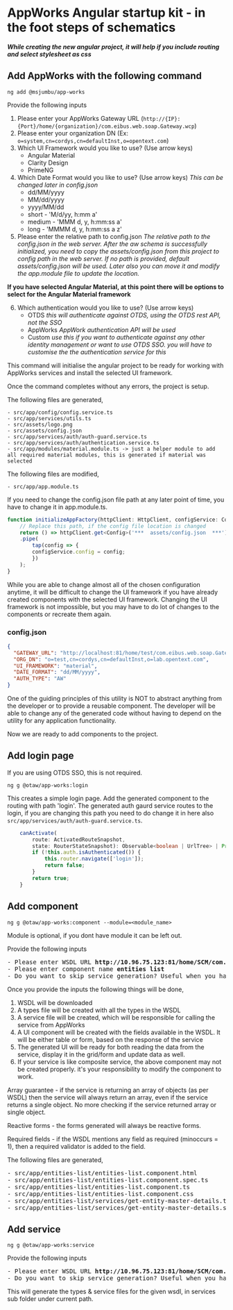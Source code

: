 # AppWorks Angular startup kit - in the foot steps of schematics 
***While creating the new angular project, it will help if you include routing and select stylesheet as css***
## Add AppWorks with the following command
`ng add @msjumbu/app-works`

Provide the following inputs
1. Please enter your AppWorks Gateway URL (`http://{IP}:{Port}/home/{organization}/com.eibus.web.soap.Gateway.wcp`)
2. Please enter your organization DN (Ex: `o=system,cn=cordys,cn=defaultInst,o=opentext.com`)
3. Which UI Framework would you like to use? (Use arrow keys)
    - Angular Material 
    - Clarity Design 
    - PrimeNG
4. Which Date Format would you like to use? (Use arrow keys) *This can be changed later in config.json*
    - dd/MM/yyyy 
    - MM/dd/yyyy 
    - yyyy/MM/dd 
    - short - 'M/d/yy, h:mm a' 
    - medium - 'MMM d, y, h:mm:ss a' 
    - long - 'MMMM d, y, h:mm:ss a z'
5. Please enter the relative path to config.json *The relative path to the config.json in the web server. After the aw schema is successfully initialized, you need to copy the assets/config.json from this project to config path in the web server. If no path is provided, default assets/config.json will be used. Later also you can move it and modify the app.module file to update the location.*

**If you have selected Angular Material, at this point there will be options to select for the Angular Material framework**

6. Which authentication would you like to use? (Use arrow keys)
    - OTDS *this will authenticate against OTDS, using the OTDS rest API, not the SSO*
    - AppWorks *AppWork authentication API will be used*
    - Custom *use this if you want to authenticate against any other identity management or want to use OTDS SSO. you will have to customise the the authentication service for this*

This command will initialise the angular project to be ready for working with AppWorks services and install the selected UI framework.

Once the command completes without any errors, the project is setup.

The following files are generated,
```
- src/app/config/config.service.ts
- src/app/services/utils.ts
- src/assets/logo.png
- src/assets/config.json
- src/app/services/auth/auth-guard.service.ts
- src/app/services/auth/authentication.service.ts
- src/app/modules/material.module.ts -> just a helper module to add all required material modules, this is generated if material was selected
```
The following files are modified,
```
- src/app/app.module.ts
```
If you need to change the config.json file path at any later point of time, you have to change it in app.module.ts.

```typescript
function initializeAppFactory(httpClient: HttpClient, configService: ConfigService): () => Observable<any> {
    // Replace this path, if the config file location is changed
    return () => httpClient.get<Config>('***  assets/config.json  ***')
    .pipe(
        tap(config => { 
        configService.config = config;
        })
    );
}
```
While you are able to change almost all of the chosen configuration anytime, it will be difficult to change the UI framework if you have already created components with the selected UI framework. Changing the UI framework is not impossible, but you may have to do lot of changes to the components or recreate them again. 

### config.json
```json
{
  "GATEWAY_URL": "http://localhost:81/home/test/com.eibus.web.soap.Gateway.wcp",
  "ORG_DN": "o=test,cn=cordys,cn=defaultInst,o=lab.opentext.com",
  "UI_FRAMEWORK": "material",
  "DATE_FORMAT": "dd/MM/yyyy",
  "AUTH_TYPE": "AW"
}
```

One of the guiding principles of this utility is NOT to abstract anything from the developer or to provide a reusable component. The developer will be able to change any of the generated code without having to depend on the utility for any application functionality. 

Now we are ready to add components to the project.

## Add login page
If you are using OTDS SSO, this is not required.

`ng g @otaw/app-works:login`

This creates a simple login page. Add the generated component to the routing with path 'login'. The generated auth gaurd service routes to the login, if you are changing this path you need to do change it in here also `src/app/services/auth/auth-guard.service.ts`.

```typescript
    canActivate(
        route: ActivatedRouteSnapshot,
        state: RouterStateSnapshot): Observable<boolean | UrlTree> | Promise<boolean | UrlTree> | boolean | UrlTree {
        if (!this.auth.isAuthenticated()) {
            this.router.navigate(['login']);
            return false;
        }
        return true;
    }
```

## Add component
`ng g @otaw/app-works:component --module=<module_name>`

Module is optional, if you dont have module it can be left out.

Provide the following inputs
<pre>
- Please enter WSDL URL <b>http://10.96.75.123:81/home/SCM/com.eibus.web.tools.wsdl.WSDLGateway.wcp?service=http%3A%2F%2Fschemas.cordys.com%2Fsalesorderdatabasemetadata%2FGetEntityMasterDetails&organization=o%3DSCM%2Ccn%3Dcordys%2Ccn%3DdefaultInst%2Co%3Dlab.opentext.com&methodset=cn%3DMethodSet_SO_Transaction.MethodSet_SO_Transaction_WSI%2Ccn%3Dmethod%20sets%2Co%3DSCM%2Ccn%3Dcordys%2Ccn%3DdefaultInst%2Co%3Dlab.opentext.com</b>
- Please enter component name <b>entities list</b>
- Do you want to skip service generation? Useful when you have already created service and the service signature has changed. <b>No</b>
</pre>

Once you provide the inputs the following things will be done,
1. WSDL will be downloaded
2. A types file will be created with all the types in the WSDL
3. A service file will be created, which will be responsible for calling the service from AppWorks
4. A UI component will be created with the fields available in the WSDL. It will be either table or form, based on the response of the service
5. The generated UI will be ready for both reading the data from the service, display it in the grid/form and update data as well.
6. If your service is like composite service, the above component may not be created properly. it's your responsibility to modify the component to work.

Array guarantee - if the service is returning an array of objects (as per WSDL) then the service will always return an array, even if the service returns a single object. No more checking if the service returned array or single object.

Reactive forms - the forms generated will always be reactive forms.

Required fields - if the WSDL mentions any field as required (minoccurs = 1), then a required validator is added to the field.

The following files are generated,
<pre>
- src/app/entities-list/entities-list.component.html
- src/app/entities-list/entities-list.component.spec.ts
- src/app/entities-list/entities-list.component.ts
- src/app/entities-list/entities-list.component.css
- src/app/entities-list/services/get-entity-master-details.types.ts
- src/app/entities-list/services/get-entity-master-details.service.ts
</pre>

## Add service
`ng g @otaw/app-works:service`

Provide the following inputs
<pre>
- Please enter WSDL URL <b>http://10.96.75.123:81/home/SCM/com.eibus.web.tools.wsdl.WSDLGateway.wcp?service=http%3A%2F%2Fschemas.cordys.com%2Fsalesorderdatabasemetadata%2FGetEntityMasterDetails&organization=o%3DSCM%2Ccn%3Dcordys%2Ccn%3DdefaultInst%2Co%3Dlab.opentext.com&methodset=cn%3DMethodSet_SO_Transaction.MethodSet_SO_Transaction_WSI%2Ccn%3Dmethod%20sets%2Co%3DSCM%2Ccn%3Dcordys%2Ccn%3DdefaultInst%2Co%3Dlab.opentext.com</b>
- Do you want to skip service generation? Useful when you have already created service and the service signature has changed. <b>No</b>
</pre>

This will generate the types & service files for the given wsdl, in services sub folder under current path.